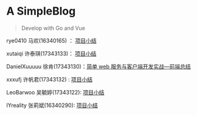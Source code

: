 # A SimpleBlog

> Develop with Go and Vue

rye0410  马欢(16340165) ： [项目小结](https://github.com/rye0410/hello-world/blob/master/HWServiceComputing/Mahuan_简单%20web%20服务与客户端开发实战小结.md)

xutaiqi  许泰琪(17343133)：  [项目小结](https://blog.csdn.net/xutaiqi/article/details/103458098)

DanielXuuuuu 徐肯(17343130)：[简单 web 服务与客户端开发实战—前端总结](https://github.com/DanielXuuuuu/ServiceComputingOnCloud/tree/master/simpleBlog)

xxxufj  许帆君(17343132) : [项目小结](https://blog.csdn.net/abc15837998448/article/details/103466111)

LeoBarwoo 吴毓婷(17343122): [项目小结](https://github.com/LeoBarwoo/ServiceComputing/tree/master/Week13-14%20%E7%AE%80%E5%8D%95%20web%20%E6%9C%8D%E5%8A%A1%E4%B8%8E%E5%AE%A2%E6%88%B7%E7%AB%AF%E5%BC%80%E5%8F%91%E5%AE%9E%E6%88%98)

IYreality 张莉斌(16340290): [项目小结](https://blog.csdn.net/qq_36320285/article/details/103414828)
